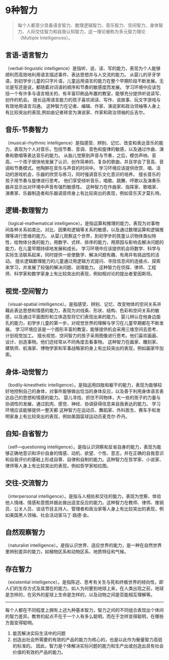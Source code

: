 # 9种智力

>每个人都至少具备语言智力、数理逻辑智力、音乐智力、空间智力、身体智力、人际交往智力和自我认知智力，这一理论被称为多元智力理论（Multiple Intelligences）。 

## 言语-语言智力

（verbal-linguistic intelligence）是指听、说、读、写的能力，表现为个人能够顺利而高效地利用语言描述事件、表达思想并与人交流的能力。 从婴儿的牙牙学语，到初学步儿童的只字片语，儿童运用语言的能力在整个早期阶段不断发展。无论是写还是说，都随着对词语的顺序和节奏的敏感度而发展。 学习环境中应该包括一个有许多与语言相关的、有丰富印刷品布置的教室，能够充分提供听说读写、创作的机会。 擅长运用语言能力的孩子喜欢阅读、写作、说故事、玩文字游戏与有效地用语言沟通。 这种智力在记者、编辑、作家、演说家和政治领袖等人身上有比较突出的表现,例如由记者转变为演说家、作家和政治领袖的丘吉尔。

## 音乐-节奏智力
（musical-rhythmic intelligence）是指感受、辨别、记忆、改变和表达音乐的能力，表现为个人对音乐，包括节奏、音调、音色和旋律的敏感，以及通过作曲、演奏和歌唱等表达音乐的能力。 从胎儿觉察到声音与节奏，之后，模仿声响、音高，一个孩子很快地发展了认识、创作简单的、复杂的歌曲，并且学会了音高、音调和节奏模式。他陶醉在音乐与声音的时间中。 学习环境应该提供欣赏、唱、活动的游戏机会，乐器的欣赏与练习，同时强调音乐文化意识的培养。 擅长音乐的孩子用节奏与旋律进行思考。 他们享受倾听音乐，唱歌、跳舞、哼歌以及演奏乐器并显示出对环境中声音有强烈敏感性。 这种智力在作曲家、指挥家、歌唱家、演奏家、乐器制造者和乐器调音师身上有比较突出的表现，例如音乐天才莫扎特。

## 逻辑-数理智力
（logical-mathematical intelligence）。是指运算和推理的能力，表现为对事物间各种关系如类比、对比、因果和逻辑等关系的敏感，以及通过数理运算和逻辑推理等进行思维的能力。 从婴儿观察这个世界，到初学步的孩童认识物体类似特性，给物体分类的能力，用数字、式样、排序的能力，用原因与影响去解决问题的能力，在儿童早期持续地发展和成长。 学习环境中应该提供机会将数学、科学与实际生活联系起来，同时提供一些使数学、解决问题有趣、有用并有挑战性的活动。 擅长逻辑数理能力的儿童通过用逻辑方式提问、寻找信息间的连接点、探索来学习，并发展了较强的解决问题、说理能力。 这种智力在侦探、律师、工程师、科学家和数学家身上有比较突出的表现，例如相对论的提出者爱因斯坦。

## 视觉-空间智力
（visual-spatial intelligence）。是指感受、辨别、记忆、改变物体的空间关系并藉此表达思想和情感的能力，表现为对线条、形状、结构、色彩和空间关系的敏感，以及通过平面图形和立体造型将它们表现出来的能力。 婴儿辨认在他身边面孔的能力，初学步儿童的第一步，对视觉世界的理解与学习在儿童早期都在不断发展。 学习环境应该是一个图形丰富的教室，能够提供机会采用三维空间去思考、计划视觉加工。 擅长视觉、空间智力的孩子采用图像进行思考。他们喜欢画画、设计、创造事物。他们还经常从不同角度去看事物。 这种智力在画家、雕刻家、建筑师、航海家、博物学家和军事战略家的身上有比较突出的表现，例如画家毕加索。

## 身体-动觉智力
（bodily-kinesthetic intelligence）。是指运用四肢和躯干的能力，表现为能够较好地控制自己的身体，对事件能够做出恰当的身体反应，以及善于利用身体语言表达自己的思想和情感的能力。 婴儿寻找、抓住不同物体，大一些的孩子的力量与协调性的发展，通过肌肉、感觉、神经、协调获得信息来自我表达的能力。 学习环境应该能够提供一整天都 这种智力在运动员、舞蹈家、外科医生、赛车手和发明家身上有比较突出的表现，例如美国篮球运动员麦克尔·乔丹。

## 自知-自省智力
（self—questioning intelligence）。是指认识洞察和反省自身的能力，表现为能够正确地意识和评价自身的情感、动机、欲望、个性、意志，并在正确的自我意识和自我评价的基础上形成自尊、自律和自制的能力。这种智力在哲学家、小说家、律师等人身上有比较突出的表现，例如哲学家柏拉图。

## 交往-交流智力
（interpersonal intelligence）。是指与人相处和交往的能力，表现为觉察、体验他人情绪、情感和意图并据此做出适宜反应的能力。这种智力在教师、律师、推销员、公关人员、谈话节目主持人、管理者和政治家等人身上有比较突出的表现，例如美国黑人领袖、社会活动家马丁·路德·金。

## 自然观察智力
（naturalist intelligence）。是指认识世界、适应世界的能力，是一种在自然世界里辨别差异的能力，如植物区系和动物区系、地质特征和气候。

## 存在智力
（existential intelligence）。是指陈述、思考有关生与死和终极世界的倾向性，即人们的生存方式及其潜在的能力。如人为何要到地球上来，在人类出现之前，地球是怎样的，在另外的星球上生命是怎样的，以及动物之间是否能相互理解等。

---

每个人都在不同程度上拥有上述九种基本智力，智力之间的不同组合表现出个体间的智力差异。教育的起点不在于一个人有多么聪明，而在于怎样变得聪明，在哪些方面变得聪明。 

1. 能否解决实际生活中的问题
2. 创造出社会所需要的有效的产品的能力为核心的，也是以此作为衡量智力高低的标准的。
因此，智力是个体解决实际问题的能力和生产出或创造出具有社会价值的有效的产品的能力。